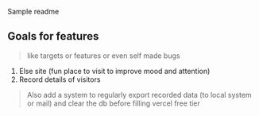 Sample readme
## Goals for features
> like targets or features or even self made bugs

1. Else site (fun place to visit to improve mood and attention)
2. Record details of visitors
> Also add a system to regularly export recorded data (to local system or mail) and clear the db before filling vercel free tier